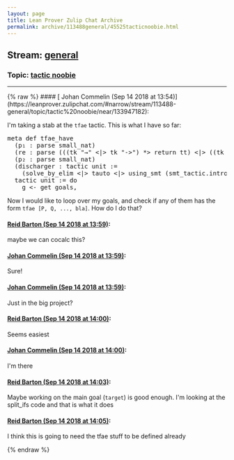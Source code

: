 ```yaml
---
layout: page
title: Lean Prover Zulip Chat Archive 
permalink: archive/113488general/45525tacticnoobie.html
---
```


## Stream: [general](https://leanprover-community.github.io/archive/113488general/index.html)
### Topic: [tactic noobie](https://leanprover-community.github.io/archive/113488general/45525tacticnoobie.html)

---

<base href="https://leanprover.zulipchat.com">
{% raw %}
#### [ Johan Commelin (Sep 14 2018 at 13:54)](https://leanprover.zulipchat.com/#narrow/stream/113488-general/topic/tactic%20noobie/near/133947182):
<p>I'm taking a stab at the <code>tfae</code> tactic. This is what I have so far:</p>
<div class="codehilite"><pre><span></span><span class="n">meta</span> <span class="n">def</span> <span class="n">tfae_have</span>
  <span class="o">(</span><span class="n">p₁</span> <span class="o">:</span> <span class="n">parse</span> <span class="n">small_nat</span><span class="o">)</span>
  <span class="o">(</span><span class="n">re</span> <span class="o">:</span> <span class="n">parse</span> <span class="o">(((</span><span class="n">tk</span> <span class="s2">&quot;→&quot;</span> <span class="bp">&lt;|&gt;</span> <span class="n">tk</span> <span class="s2">&quot;-&gt;&quot;</span><span class="o">)</span> <span class="bp">*&gt;</span> <span class="n">return</span> <span class="n">tt</span><span class="o">)</span> <span class="bp">&lt;|&gt;</span> <span class="o">((</span><span class="n">tk</span> <span class="s2">&quot;↔&quot;</span> <span class="bp">&lt;|&gt;</span> <span class="n">tk</span> <span class="s2">&quot;&lt;-&gt;&quot;</span><span class="o">)</span> <span class="bp">*&gt;</span> <span class="n">return</span> <span class="n">ff</span><span class="o">)))</span>
  <span class="o">(</span><span class="n">p₂</span> <span class="o">:</span> <span class="n">parse</span> <span class="n">small_nat</span><span class="o">)</span>
  <span class="o">(</span><span class="n">discharger</span> <span class="o">:</span> <span class="n">tactic</span> <span class="n">unit</span> <span class="o">:=</span>
    <span class="o">(</span><span class="n">solve_by_elim</span> <span class="bp">&lt;|&gt;</span> <span class="n">tauto</span> <span class="bp">&lt;|&gt;</span> <span class="n">using_smt</span> <span class="o">(</span><span class="n">smt_tactic</span><span class="bp">.</span><span class="n">intros</span> <span class="bp">&gt;&gt;</span> <span class="n">smt_tactic</span><span class="bp">.</span><span class="n">solve_goals</span><span class="o">)))</span> <span class="o">:</span>
  <span class="n">tactic</span> <span class="n">unit</span> <span class="o">:=</span> <span class="n">do</span>
    <span class="n">g</span> <span class="bp">&lt;-</span> <span class="n">get_goals</span><span class="o">,</span>
</pre></div>


<p>Now I would like to loop over my goals, and check if any of them has the form <code>tfae [P, Q, ..., bla]</code>. How do I do that?</p>

#### [ Reid Barton (Sep 14 2018 at 13:59)](https://leanprover.zulipchat.com/#narrow/stream/113488-general/topic/tactic%20noobie/near/133947374):
<p>maybe we can cocalc this?</p>

#### [ Johan Commelin (Sep 14 2018 at 13:59)](https://leanprover.zulipchat.com/#narrow/stream/113488-general/topic/tactic%20noobie/near/133947386):
<p>Sure!</p>

#### [ Johan Commelin (Sep 14 2018 at 13:59)](https://leanprover.zulipchat.com/#narrow/stream/113488-general/topic/tactic%20noobie/near/133947393):
<p>Just in the big project?</p>

#### [ Reid Barton (Sep 14 2018 at 14:00)](https://leanprover.zulipchat.com/#narrow/stream/113488-general/topic/tactic%20noobie/near/133947467):
<p>Seems easiest</p>

#### [ Johan Commelin (Sep 14 2018 at 14:00)](https://leanprover.zulipchat.com/#narrow/stream/113488-general/topic/tactic%20noobie/near/133947471):
<p>I'm there</p>

#### [ Reid Barton (Sep 14 2018 at 14:03)](https://leanprover.zulipchat.com/#narrow/stream/113488-general/topic/tactic%20noobie/near/133947610):
<p>Maybe working on the main goal (<code>target</code>) is good enough. I'm looking at the split_ifs code and that is what it does</p>

#### [ Reid Barton (Sep 14 2018 at 14:05)](https://leanprover.zulipchat.com/#narrow/stream/113488-general/topic/tactic%20noobie/near/133947696):
<p>I think this is going to need the tfae stuff to be defined already</p>


{% endraw %}
